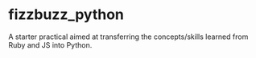# fizzbuzz_python

A starter practical aimed at transferring the concepts/skills learned from Ruby and JS into Python.
